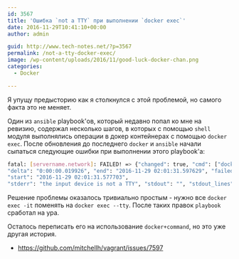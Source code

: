 ```yaml
---
id: 3567
title: 'Ошибка `not a TTY` при выполнении `docker exec`'
date: 2016-11-29T10:41:10+00:00
author: admin

guid: http://www.tech-notes.net/?p=3567
permalink: /not-a-tty-docker-exec/
image: /wp-content/uploads/2016/11/good-luck-docker-chan.png
categories:
  - Docker

---
```

Я упущу предысторию как я столкнулся с этой проблемой, но самого факта это не меняет.

Один из `ansible` playbook'ов, который недавно попал ко мне на ревизию, содержал несколько шагов, в которых с помощью `shell` модуля выполнялись операции в докер контейнерах с помощью `docker exec`. После обновления до последнего `docker` и `ansible` начали сыпаться следующие ошибки при выполнении этого playbook'а:

```bash
fatal: [servername.network]: FAILED! => {"changed": true, "cmd": ["docker", "exec", "-it", "somecommand here to run in docker container"],
"delta": "0:00:00.019926", "end": "2016-11-29 02:01:31.597629", "failed": true, "rc": 1,
"start": "2016-11-29 02:01:31.577703",
"stderr": "the input device is not a TTY", "stdout": "", "stdout_lines": [], "warnings": []}
```

Решение проблемы оказалось тривиально простым - нужно все ``docker exec -it`` поменять на ``docker exec --tty``. После таких правок `playbook` сработал на ура.

Осталось переписать его на использование `docker+command`, но это уже другая история.
  * <a href="https://github.com/mitchellh/vagrant/issues/7597" target="_blank">https://github.com/mitchellh/vagrant/issues/7597</a>
